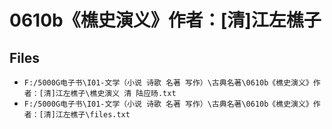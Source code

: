 # 0610b《樵史演义》作者：[清]江左樵子

## Files

- `F:/5000G电子书\I01-文学（小说 诗歌 名著 写作）\古典名著\0610b《樵史演义》作者：[清]江左樵子\樵史演义 清 陆应旸.txt`
- `F:/5000G电子书\I01-文学（小说 诗歌 名著 写作）\古典名著\0610b《樵史演义》作者：[清]江左樵子\files.txt`
